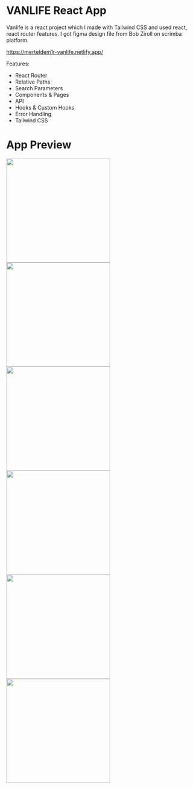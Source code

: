 # VANLIFE React App
Vanlife is a react project which I made with Tailwind CSS and used react, react router features. I got figma design file from Bob Ziroll on scrimba platform.

https://merteldem1r-vanlife.netlify.app/

Features: 
* React Router
* Relative Paths
* Search Parameters
* Components & Pages
* API
* Hooks & Custom Hooks
* Error Handling
* Tailwind CSS

# App Preview
<img width="275" src="https://user-images.githubusercontent.com/113149328/227801702-f6da48f3-4bac-4f47-9d93-c212f42d246f.png"> <img width="275" src="https://user-images.githubusercontent.com/113149328/227802399-644a8790-dc4f-463d-94b4-3f6ec0e33c3f.png"> <img width="275" src="https://user-images.githubusercontent.com/113149328/227801908-b4785be3-0f23-4e1f-8494-2efc59ef5ece.png"> <img width="275" src="https://user-images.githubusercontent.com/113149328/227802408-27a06bf6-83b3-4ca2-b9ef-dd0d0fe6e39b.png"> <img width="275" src="https://user-images.githubusercontent.com/113149328/227801939-d3e87aa7-c0de-4a37-8212-d25eebb76af8.png"> <img width="275" src="https://user-images.githubusercontent.com/113149328/227801952-2d484883-c782-42f8-8380-416676f933d4.png">

